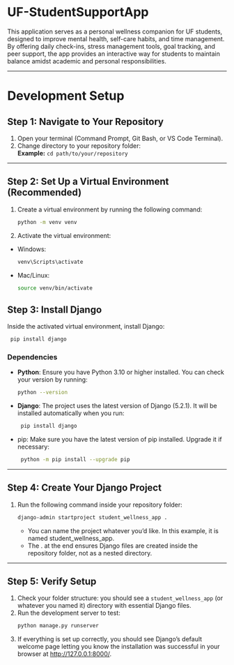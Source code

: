# UF-StudentSupportApp
This application serves as a personal wellness companion for UF students, designed to improve mental health, self-care habits, and time management. By offering daily check-ins, stress management tools, goal tracking, and peer support, the app provides an interactive way for students to maintain balance amidst academic and personal responsibilities.

---

# Development Setup

## Step 1: Navigate to Your Repository
1. Open your terminal (Command Prompt, Git Bash, or VS Code Terminal).
2. Change directory to your repository folder:  
   **Example:** `cd path/to/your/repository`

---

## Step 2: Set Up a Virtual Environment (Recommended)
1. Create a virtual environment by running the following command:  
   ```bash
   python -m venv venv

2. Activate the virtual environment:
 - Windows:
   ```bash
   venv\Scripts\activate
- Mac/Linux:
   ```bash
  source venv/bin/activate
  
## Step 3: Install Django
Inside the activated virtual environment, install Django:
   ```bash
    pip install django
```

### Dependencies
- **Python**: Ensure you have Python 3.10 or higher installed. You can check your version by running:
  ```bash
  python --version
  
- **Django**: The project uses the latest version of Django (5.2.1). It will be installed automatically when you run:
  ```bash
   pip install django

- pip: Make sure you have the latest version of pip installed. Upgrade it if necessary:
  ```bash
   python -m pip install --upgrade pip 

--- 

## Step 4: Create Your Django Project
1. Run the following command inside your repository folder:
   ```bash
   django-admin startproject student_wellness_app .
    ```
   - You can name the project whatever you’d like. In this example, it is named student_wellness_app.
   - The . at the end ensures Django files are created inside the repository folder, not as a nested directory.

---

## Step 5: Verify Setup
1. Check your folder structure: you should see a `student_wellness_app` (or whatever you named it) directory with essential Django files.
2. Run the development server to test:
   ```bash
   python manage.py runserver
   
3. If everything is set up correctly, you should see Django’s default welcome page letting you know the installation was successful in your browser at http://127.0.0.1:8000/.